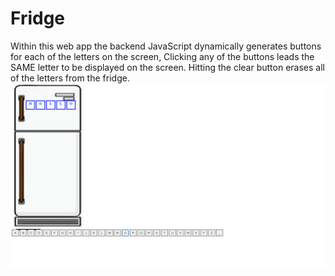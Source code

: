 # Fridge
Within this web app the backend JavaScript dynamically generates buttons for each of the letters on the screen, Clicking any of the buttons leads the SAME letter to be displayed on the screen. Hitting the clear button erases all of the letters from the fridge.
![](Assets/fridge-works.png)
